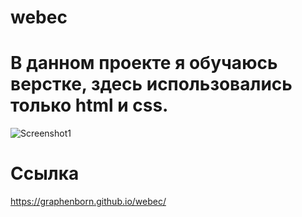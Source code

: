 # webec
# В данном проекте я обучаюсь верстке, здесь использовались только html и css.
![Screenshot1](https://github.com/graphenborn/webec/blob/master/screenshots/Opera%20%D0%A1%D0%BD%D0%B8%D0%BC%D0%BE%D0%BA_2022-06-14_181226_graphenborn.github.io.png?raw=true)
# Ссылка
https://graphenborn.github.io/webec/
